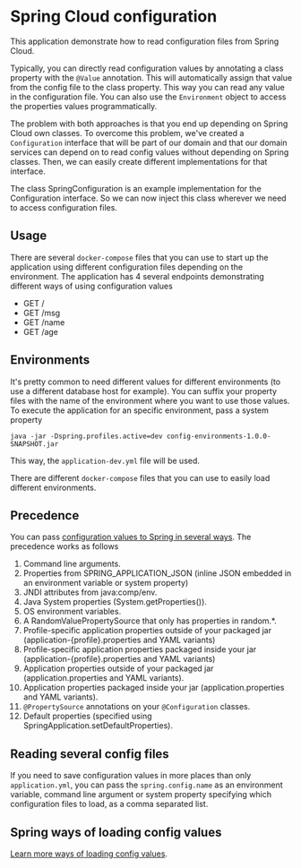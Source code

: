 # Spring Cloud configuration
This application demonstrate how to read configuration files from Spring Cloud.

Typically, you can directly read configuration values by annotating a class property with the `@Value` annotation. This will automatically assign that value from the config file to the class property.
This way you can read any value in the configuration file.
You can also use the `Environment` object to access the properties values programmatically.

The problem with both approaches is that you end up depending on Spring Cloud own classes. To overcome this problem, we've created a `Configuration` interface that will be part of our domain and that our domain services can depend on to read config values without depending on Spring classes. Then, we can easily create different implementations for that interface.

The class SpringConfiguration is an example implementation for the Configuration interface. So we can now inject this class wherever we need to access configuration files.

## Usage
There are several `docker-compose` files that you can use to start up the application using different configuration files depending on the environment. The application has 4 several endpoints demonstrating different ways of using configuration values
- GET /
- GET /msg
- GET /name
- GET /age

## Environments
It's pretty common to need different values for different environments (to use a different database host for example). You can suffix your property files with the name of the environment where you want to use those values.
To execute the application for an specific environment, pass a system property

```
java -jar -Dspring.profiles.active=dev config-environments-1.0.0-SNAPSHOT.jar
```

This way, the `application-dev.yml` file will be used.

There are different `docker-compose` files that you can use to easily load different environments.

## Precedence
You can pass [configuration values to Spring in several ways](https://docs.spring.io/spring-boot/docs/current/reference/html/boot-features-external-config.html). The precedence works as follows

1. Command line arguments.
2. Properties from SPRING_APPLICATION_JSON (inline JSON embedded in an environment variable or system property)
3. JNDI attributes from java:comp/env.
4. Java System properties (System.getProperties()).
5. OS environment variables.
6. A RandomValuePropertySource that only has properties in random.\*.
7. Profile-specific application properties outside of your packaged jar (application-{profile}.properties and YAML variants)
8. Profile-specific application properties packaged inside your jar (application-{profile}.properties and YAML variants)
9. Application properties outside of your packaged jar (application.properties and YAML variants).
10. Application properties packaged inside your jar (application.properties and YAML variants).
11. `@PropertySource` annotations on your `@Configuration` classes.
12. Default properties (specified using SpringApplication.setDefaultProperties).


## Reading several config files
If you need to save configuration values in more places than only `application.yml`, you can pass the `spring.config.name` as an environment variable, command line argument or system property specifying which configuration files to load, as a comma separated list.

## Spring ways of loading config values
[Learn more ways of loading config values](http://www.mkyong.com/spring/spring-propertysources-example/).
